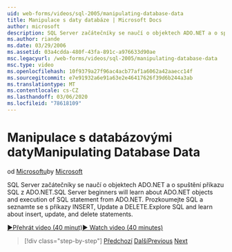 ```yaml
---
uid: web-forms/videos/sql-2005/manipulating-database-data
title: Manipulace s daty databáze | Microsoft Docs
author: microsoft
description: SQL Server začátečníky se naučí o objektech ADO.NET a o spuštění příkazu SQL z ADO.NET. Prozkoumejte SQL a seznamte se s vložením, aktualizací a odstraněním sta...
ms.author: riande
ms.date: 03/29/2006
ms.assetid: 03a4cdda-480f-43fa-891c-a976633d90ae
msc.legacyurl: /web-forms/videos/sql-2005/manipulating-database-data
msc.type: video
ms.openlocfilehash: 10f9379a27f96ac4acb77af1a6062a42aaecc14f
ms.sourcegitcommit: e7e91932a6e91a63e2e46417626f39d6b244a3ab
ms.translationtype: MT
ms.contentlocale: cs-CZ
ms.lasthandoff: 03/06/2020
ms.locfileid: "78618109"
---
```

# <a name="manipulating-database-data"></a><span data-ttu-id="34765-104">Manipulace s databázovými daty</span><span class="sxs-lookup"><span data-stu-id="34765-104">Manipulating Database Data</span></span>

<span data-ttu-id="34765-105">od [Microsoftu](https://github.com/microsoft)</span><span class="sxs-lookup"><span data-stu-id="34765-105">by [Microsoft](https://github.com/microsoft)</span></span>

<span data-ttu-id="34765-106">SQL Server začátečníky se naučí o objektech ADO.NET a o spuštění příkazu SQL z ADO.NET.</span><span class="sxs-lookup"><span data-stu-id="34765-106">SQL Server beginners will learn about ADO.NET objects and execution of SQL statement from ADO.NET.</span></span> <span data-ttu-id="34765-107">Prozkoumejte SQL a seznamte se s příkazy INSERT, Update a DELETE.</span><span class="sxs-lookup"><span data-stu-id="34765-107">Explore SQL and learn about insert, update, and delete statements.</span></span>

[<span data-ttu-id="34765-108">&#9654;Přehrát video (40 minut)</span><span class="sxs-lookup"><span data-stu-id="34765-108">&#9654; Watch video (40 minutes)</span></span>](https://channel9.msdn.com/Blogs/ASP-NET-Site-Videos/manipulating-database-data)

> [!div class="step-by-step"]
> <span data-ttu-id="34765-109">[Předchozí](designing-relational-database-tables.md)
> [Další](more-structured-query-language.md)</span><span class="sxs-lookup"><span data-stu-id="34765-109">[Previous](designing-relational-database-tables.md)
[Next](more-structured-query-language.md)</span></span>
